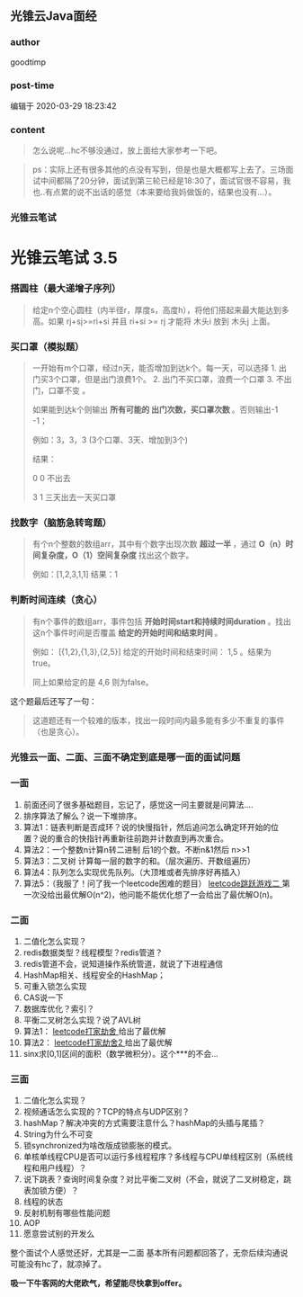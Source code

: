 ## 光锥云Java面经
### author 
goodtimp
### post-time 

编辑于  2020-03-29 18:23:42
### content 
<div class="post-topic-des nc-post-content">
 <blockquote>
  <p>
   怎么说呢...hc不够没通过，放上面给大家参考一下吧。
  </p>
 </blockquote>
 <blockquote>
  <p>
   ps：实际上还有很多其他的点没有写到，但是也是大概都写上去了。三场面试中间都隔了20分钟，面试到第三轮已经是18:30了，面试官很不容易，我也..有点累的说不出话的感觉（本来要给我妈做饭的，结果也没有...）。
  </p>
 </blockquote>
 <h3>
  光锥云笔试
 </h3>
 <h1>
  光锥云笔试 3.5
 </h1>
 <h3>
  搭圆柱（最大递增子序列）
 </h3>
 <blockquote>
  <p>
   给定n个空心圆柱（内半径r，厚度s，高度h），将他们搭起来最大能达到多高。如果 rj+sj&gt;=ri+si 并且 ri+si &gt;= rj 才能将 木头i 放到 木头j 上面。
  </p>
 </blockquote>
 <h3>
  买口罩（模拟题）
 </h3>
 <blockquote>
  <p>
   一开始有m个口罩，经过n天，能否增加到达k个。每一天，可以选择 1. 出门买3个口罩，但是出门浪费1个。 2. 出门不买口罩，浪费一个口罩  3. 不出门，口罩不变 。
  </p>
  <p>
   如果能到达k个则输出
   <strong>
    所有可能的
   </strong>
   <strong>
    出门次数，买口罩次数
   </strong>
   。否则输出-1 -1；
  </p>
  <p>
   例如：3，3，3   (3个口罩、3天、增加到3个)
  </p>
  <p>
   结果：
  </p>
  <p>
   0 0   不出去
  </p>
  <p>
   3 1  三天出去一天买口罩
  </p>
 </blockquote>
 <h3>
  找数字（脑筋急转弯题）
 </h3>
 <blockquote>
  <p>
   有个n个整数的数组arr，其中有个数字出现次数
   <strong>
    超过一半
   </strong>
   ，通过
   <strong>
    O（n）时间复杂度，O（1）空间复杂度
   </strong>
   找出这个数字。
  </p>
  <p>
   例如：[1,2,3,1,1]  结果：1
  </p>
 </blockquote>
 <h3>
  判断时间连续（贪心）
 </h3>
 <blockquote>
  <p>
   有n个事件的数组arr，事件包括
   <strong>
    开始时间start和持续时间duration
   </strong>
   。找出这n个事件时间是否覆盖
   <strong>
    给定的开始时间和结束时间
   </strong>
   。
  </p>
  <p>
   例如： [{1,2},{1,3},{2,5}] 给定的开始时间和结束时间： 1,5  。结果为true。
  </p>
  <p>
   同上如果给定的是 4,6 则为false。
  </p>
 </blockquote>
 <p>
  这个题最后还写了一句：
 </p>
 <blockquote>
  <p>
   这道题还有一个较难的版本，找出一段时间内最多能有多少不重复的事件（也是贪心）。
  </p>
 </blockquote>
 <h3>
  光锥云一面、二面、三面不确定到底是哪一面的面试问题
 </h3>
 <h3>
  一面
 </h3>
 <ol>
  <li>
   前面还问了很多基础题目，忘记了，感觉这一问主要就是问算法....
  </li>
  <li>
   排序算法了解么？说一下堆排序。
  </li>
  <li>
   算法1：链表判断是否成环？说的快慢指针，然后追问怎么确定环开始的位置？说的重合的快指针再重新往前跑并计数直到再次重合。
  </li>
  <li>
   算法2：一个整数n计算n转二进制 后1的个数。不断n&amp;1然后 n&gt;&gt;1
  </li>
  <li>
   算法3：二叉树 计算每一层的数字的和。（层次遍历、开数组遍历）
  </li>
  <li>
   算法4：队列怎么实现优先队列。（大顶堆或者先排序好再插入）
  </li>
  <li>
   算法5：（我服了！问了我一个leetcode困难的题目）
   <a href="https://leetcode-cn.com/problems/jump-game-ii/" target="_blank">
    leetcode跳跃游戏二
   </a>
   第一次没给出最优解O(n^2)，他问能不能优化想了一会给出了最优解O(n)。
  </li>
 </ol>
 <h3>
  二面
 </h3>
 <ol>
  <li>
   二值化怎么实现？
  </li>
  <li>
   redis数据类型？线程模型？redis管道？
  </li>
  <li>
   redis管道不会，说知道操作系统管道，就说了下进程通信
  </li>
  <li>
   HashMap相关、线程安全的HashMap；
  </li>
  <li>
   可重入锁怎么实现
  </li>
  <li>
   CAS说一下
  </li>
  <li>
   数据库优化？索引？
  </li>
  <li>
   平衡二叉树怎么实现？说了AVL树
  </li>
  <li>
   算法1：
   <a href="https://leetcode-cn.com/problems/house-robber/" target="_blank">
    leetcode打家劫舍
   </a>
   给出了最优解
  </li>
  <li>
   算法2：
   <a href="https://leetcode-cn.com/problems/house-robber-ii/" target="_blank">
    leetcode打家劫舍2
   </a>
   给出了最优解
  </li>
  <li>
   sinx求[0,1]区间的面积（数学微积分）。这个***的不会...
  </li>
 </ol>
 <h3>
  三面
 </h3>
 <ol>
  <li>
   二值化怎么实现？
  </li>
  <li>
   视频通话怎么实现的？TCP的特点与UDP区别？
  </li>
  <li>
   hashMap？解决冲突的方式需要注意什么？hashMap的头插与尾插？
  </li>
  <li>
   String为什么不可变
  </li>
  <li>
   锁synchronized为啥改版成锁膨胀的模式。
  </li>
  <li>
   单核单线程CPU是否可以运行多线程程序？多线程与CPU单线程区别（系统线程和用户线程）？
  </li>
  <li>
   说下跳表？查询时间复杂度？对比平衡二叉树（不会，就说了二叉树稳定，跳表加锁方便）？
  </li>
  <li>
   线程的状态
  </li>
  <li>
   反射机制有哪些性能问题
  </li>
  <li>
   AOP
  </li>
  <li>
   愿意尝试别的开发么
  </li>
 </ol>
 <p>
  整个面试个人感觉还好，尤其是一二面 基本所有问题都回答了，无奈后续沟通说可能没有hc了，就凉掉了。
 </p>
 <p>
  <strong>
   吸一下牛客网的大佬欧气，希望能尽快拿到offer。
  </strong>
 </p>
</div>
